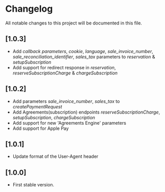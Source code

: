 # Changelog
All notable changes to this project will be documented in this file.

## [1.0.3]

- Add _callback parameters_, _cookie_, _language_, _sale_invoice_number_, _sale_reconciliation_identifier_, _sales_tax_ parameters to _reservation_ & _setupSubscription_
- Add support for redirect response in _reservation_, _reserveSubscriptionCharge_ & _chargeSubscription_
## [1.0.2]

- Add parameters _sale_invoice_number_, _sales_tax_ to _createPaymentRequest_
- Add Agreements(subscription) endpoints _reserveSubscriptionCharge_, _setupSubscription_, _chargeSubscription_
- Add support for new 'Agreements Engine' parameters
- Add support for Apple Pay

## [1.0.1]

- Update format of the User-Agent header

## [1.0.0]

- First stable version.
